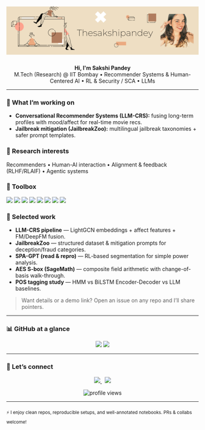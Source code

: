 <!-- Banner -->
<h1 align="center">
  <img src="20210628_144410_0000.png" alt="Thesakshipandey banner" />
</h1>

<p align="center">
  <b>Hi, I'm Sakshi Pandey</b><br/>
  M.Tech (Research) @ IIT Bombay • Recommender Systems & Human-Centered AI • RL & Security / SCA • LLMs
</p>

---

### 🚀 What I’m working on
- **Conversational Recommender Systems (LLM-CRS):** fusing long-term profiles with mood/affect for real-time movie recs.  
- **Jailbreak mitigation (JailbreakZoo):** multilingual jailbreak taxonomies + safer prompt templates. 

### 🔎 Research interests
Recommenders • Human-AI interaction • Alignment & feedback (RLHF/RLAIF) • Agentic systems 

### 🧰 Toolbox
<p>
  <img src="https://img.shields.io/badge/Python-3776AB.svg?logo=python&logoColor=white" />
  <img src="https://img.shields.io/badge/PyTorch-EE4C2C.svg?logo=pytorch&logoColor=white" />
  <img src="https://img.shields.io/badge/TensorFlow-FF6F00.svg?logo=tensorflow&logoColor=white" />
  <img src="https://img.shields.io/badge/Hugging%20Face-FFD21E.svg?logo=huggingface&logoColor=000" />
  <img src="https://img.shields.io/badge/NumPy-013243.svg?logo=numpy&logoColor=white" />
  <img src="https://img.shields.io/badge/Pandas-150458.svg?logo=pandas&logoColor=white" />
  <img src="https://img.shields.io/badge/Scikit--learn-F7931E.svg?logo=scikitlearn&logoColor=white" />
  <img src="https://img.shields.io/badge/LaTeX-008080.svg?logo=latex&logoColor=white" />
</p>

### 📌 Selected work
- **LLM-CRS pipeline** — LightGCN embeddings + affect features + FM/DeepFM fusion.  
- **JailbreakZoo** — structured dataset & mitigation prompts for deception/fraud categories.  
- **SPA-GPT (read & repro)** — RL-based segmentation for simple power analysis.  
- **AES S-box (SageMath)** — composite field arithmetic with change-of-basis walk-through.  
- **POS tagging study** — HMM vs BiLSTM Encoder-Decoder vs LLM baselines.

> Want details or a demo link? Open an issue on any repo and I’ll share pointers.

---

### 📊 GitHub at a glance
<p align="center">
  <img height="150" src="https://github-readme-stats.vercel.app/api?username=thesakshipandey&show_icons=true&hide_title=true" />
  <img height="150" src="https://github-readme-streak-stats.herokuapp.com?user=thesakshipandey" />
</p>

---

### 🤝 Let’s connect
<p align="center">
  <a href="https://twitter.com/thesakshipandey">
    <img src="https://img.shields.io/badge/Twitter-@thesakshipandey-1DA1F2?logo=twitter&logoColor=white" />
  </a>
  &nbsp;
  <img src="https://img.shields.io/badge/Discord-thesakshipandey%230879-5865F2?logo=discord&logoColor=white" />
</p>

<!-- Optional: show views without clutter -->
<p align="center">
  <img src="https://komarev.com/ghpvc/?username=thesakshipandey&label=Profile%20views&color=0e75b6&style=flat" alt="profile views" />
</p>

---
<sub>⚡ I enjoy clean repos, reproducible setups, and well-annotated notebooks. PRs & collabs welcome!</sub>
